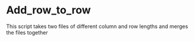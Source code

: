 # Add_row_to_row
This script takes two files of different column and row lengths and merges the files together
